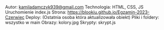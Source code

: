 Autor: kamiladamczyk939@gmail.com
Technologia: HTML, CSS, JS
Uruchomienie
  index.js
Strona: https://blookiu.github.io/Egzamin-2023-Czerwiec
Deploy: (Ostatnia osoba która aktualizowała obiekt)
Pliki i foldery: wszystko w main
Obrazy: kolory.jpg
Skrypty: skrypt.js
